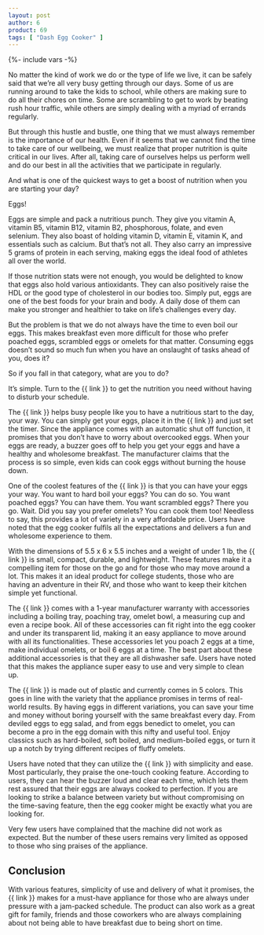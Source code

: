 ```yaml
---
layout: post
author: 6
product: 69
tags: [ "Dash Egg Cooker" ]
---
```


{%- include vars -%}

No matter the kind of work we do or the type of life we live, it can be safely said that we’re all very busy getting through our days. Some of us are running around to take the kids to school, while others are making sure to do all their chores on time. Some are scrambling to get to work by beating rush hour traffic, while others are simply dealing with a myriad of errands regularly.



But through this hustle and bustle, one thing that we must always remember is the importance of our health. Even if it seems that we cannot find the time to take care of our wellbeing, we must realize that proper nutrition is quite critical in our lives. After all, taking care of ourselves helps us perform well and do our best in all the activities that we participate in regularly.
  

And what is one of the quickest ways to get a boost of nutrition when you are starting your day?

  
Eggs!

  

Eggs are simple and pack a nutritious punch. They give you vitamin A, vitamin B5, vitamin B12, vitamin B2, phosphorous, folate, and even selenium. They also boast of holding vitamin D, vitamin E, vitamin K, and essentials such as calcium. But that’s not all. They also carry an impressive 5 grams of protein in each serving, making eggs the ideal food of athletes all over the world.

  

If those nutrition stats were not enough, you would be delighted to know that eggs also hold various antioxidants. They can also positively raise the HDL or the good type of cholesterol in our bodies too. Simply put, eggs are one of the best foods for your brain and body. A daily dose of them can make you stronger and healthier to take on life’s challenges every day.

  

But the problem is that we do not always have the time to even boil our eggs. This makes breakfast even more difficult for those who prefer poached eggs, scrambled eggs or omelets for that matter. Consuming eggs doesn’t sound so much fun when you have an onslaught of tasks ahead of you, does it?

  

So if you fall in that category, what are you to do?

  

It’s simple. Turn to the {{ link }} to get the nutrition you need without having to disturb your schedule.

  

The {{ link }} helps busy people like you to have a nutritious start to the day, your way. You can simply get your eggs, place it in the {{ link }} and just set the timer. Since the appliance comes with an automatic shut off function, it promises that you don’t have to worry about overcooked eggs. When your eggs are ready, a buzzer goes off to help you get your eggs and have a healthy and wholesome breakfast. The manufacturer claims that the process is so simple, even kids can cook eggs without burning the house down.

  

One of the coolest features of the {{ link }} is that you can have your eggs your way. You want to hard boil your eggs? You can do so. You want poached eggs? You can have them. You want scrambled eggs? There you go. Wait. Did you say you prefer omelets? You can cook them too! Needless to say, this provides a lot of variety in a very affordable price. Users have noted that the egg cooker fulfils all the expectations and delivers a fun and wholesome experience to them.

  

With the dimensions of 5.5 x 6 x 5.5 inches and a weight of under 1 lb, the {{ link }} is small, compact, durable, and lightweight. These features make it a compelling item for those on the go and for those who may move around a lot. This makes it an ideal product for college students, those who are having an adventure in their RV, and those who want to keep their kitchen simple yet functional.

  

The {{ link }} comes with a 1-year manufacturer warranty with accessories including a boiling tray, poaching tray, omelet bowl, a measuring cup and even a recipe book. All of these accessories can fit right into the egg cooker and under its transparent lid, making it an easy appliance to move around with all its functionalities. These accessories let you poach 2 eggs at a time, make individual omelets, or boil 6 eggs at a time. The best part about these additional accessories is that they are all dishwasher safe. Users have noted that this makes the appliance super easy to use and very simple to clean up.

  

The {{ link }} is made out of plastic and currently comes in 5 colors. This goes in line with the variety that the appliance promises in terms of real-world results. By having eggs in different variations, you can save your time and money without boring yourself with the same breakfast every day. From deviled eggs to egg salad, and from eggs benedict to omelet, you can become a pro in the egg domain with this nifty and useful tool. Enjoy classics such as hard-boiled, soft boiled, and medium-boiled eggs, or turn it up a notch by trying different recipes of fluffy omelets.

  

Users have noted that they can utilize the {{ link }} with simplicity and ease. Most particularly, they praise the one-touch cooking feature. According to users, they can hear the buzzer loud and clear each time, which lets them rest assured that their eggs are always cooked to perfection. If you are looking to strike a balance between variety but without compromising on the time-saving feature, then the egg cooker might be exactly what you are looking for.

  

Very few users have complained that the machine did not work as expected. But the number of these users remains very limited as opposed to those who sing praises of the appliance.

  

## Conclusion

With various features, simplicity of use and delivery of what it promises, the {{ link }} makes for a must-have appliance for those who are always under pressure with a jam-packed schedule. The product can also work as a great gift for family, friends and those coworkers who are always complaining about not being able to have breakfast due to being short on time.

